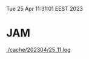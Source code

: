 Tue 25 Apr 11:31:01 EEST 2023
# JAM
<a href='./cache/202304/25_11.log'>./cache/202304/25_11.log</a>
